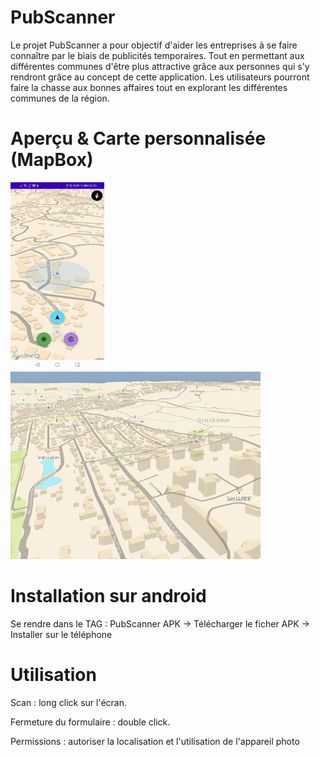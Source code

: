 # PubScanner
Le projet PubScanner a pour objectif d'aider les entreprises à se faire connaître par le biais de publicités temporaires.
Tout en permettant aux différentes communes d'être plus attractive grâce aux personnes qui s'y rendront grâce au concept de cette application.
Les utilisateurs pourront faire la chasse aux bonnes affaires tout en explorant les différentes communes de la région.


# Aperçu & Carte personnalisée (MapBox)
<div>
<img src="image.jpg" width="150" height="300">
  <img src="c.png" width="400" height="300">
</div>

# Installation sur android
Se rendre dans le TAG : PubScanner APK -> Télécharger le ficher APK -> Installer sur le téléphone 

# Utilisation
Scan : long click sur l'écran.

Fermeture du formulaire : double click.

Permissions : autoriser la localisation et l'utilisation de l'appareil photo


